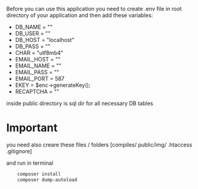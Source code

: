 Before you can use this application you need to create .env file in root directory of your application and then add these variables:
- DB_NAME = ""
- DB_USER = ""
- DB_HOST = "localhost"
- DB_PASS = ""
- CHAR = "utf8mb4"
- EMAIL_HOST = ""
- EMAIL_NAME = ""
- EMAIL_PASS = ""
- EMAIL_PORT = 587
- EKEY = $enc->generateKey();
- RECAPTCHA = ""

inside public directory is sql dir for all necessary DB tables

# Important
you need also creare these files / folders [compiles/ public/img/ .htaccess .gitignore]

and run in terminal
```bash
    composer install
    composer dump-autoload
```

